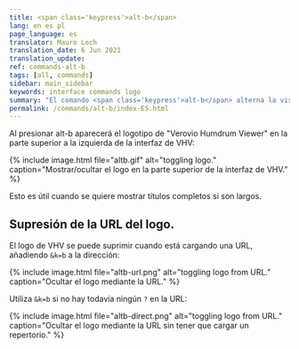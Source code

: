 ```yaml
---
title: <span class='keypress'>alt-b</span>
lang: en es pl
page_language: es
translator: Mauro Loch
translation_date: 6 Jun 2021
translation_update:
ref: commands-alt-b
tags: [all, commands]
sidebar: main_sidebar
keywords: interface commands logo 
summary: "El comando <span class='keypress'>alt-b</span> alterna la visualización del logo de Verovio Humdrum Viewer en la cabecera de VHV"
permalink: /commands/alt-b/index-ES.html
---
```


Al presionar <span class="keypress">alt-b</span> aparecerá el logotipo de "Verovio Humdrum Viewer" en la parte superior a la izquierda de la interfaz de VHV:

{% include image.html
file="altb.gif"
alt="toggling logo."
caption="Mostrar/ocultar el logo en la parte superior de la interfaz de VHV."
%}

Esto es útil cuando se quiere mostrar títulos completos si son largos.


## Supresión de la URL del logo.


El logo de VHV se puede suprimir cuando está cargando una URL, añadiendo `&k=b` a la dirección:

{% include image.html
file="altb-url.png"
alt="toggling logo from URL."
caption="Ocultar el logo mediante la URL."
%}


Utiliza `&k=b` si no hay todavía ningún `?` en la URL:


{% include image.html
file="altb-direct.png"
alt="toggling logo from URL."
caption="Ocultar el logo mediante la URL sin tener que cargar un repertorio."
%}





